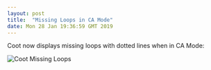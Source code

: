 ```yaml
---
layout: post
title:  "Missing Loops in CA Mode"
date: Mon 28 Jan 19:36:59 GMT 2019
---
```


Coot now displays missing loops with dotted lines when in CA Mode:

![Coot Missing Loops]({{"../../../images/screenshot-missing-loops-2018.png"}})

